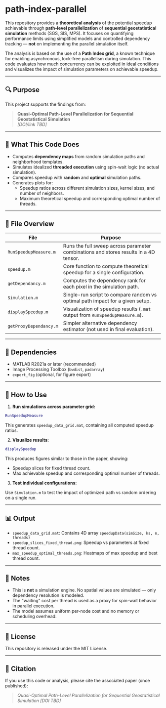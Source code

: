 # path-index-parallel

This repository provides a **theoretical analysis** of the potential speedup achievable through **path-level parallelization** of **sequential geostatistical simulation** methods (SGS, SIS, MPS). It focuses on quantifying performance limits using simplified models and controlled dependency tracking — **not** on implementing the parallel simulation itself.

The analysis is based on the use of a **Path Index grid**, a known technique for enabling asynchronous, lock-free parallelism during simulation. This code evaluates how much concurrency can be exploited in ideal conditions and visualizes the impact of simulation parameters on achievable speedup.

---

## 🔍 Purpose

This project supports the findings from:

> **Quasi-Optimal Path-Level Parallelization for Sequential Geostatistical Simulation**    
> *[DOI/link TBD]*

---

## 🧠 What This Code Does

- Computes **dependency maps** from random simulation paths and neighborhood templates.
- Simulates idealized **threaded execution** using spin-wait logic (no actual simulation).
- Compares speedup with **random** and **optimal** simulation paths.
- Generates plots for:
  - Speedup ratios across different simulation sizes, kernel sizes, and number of neighbors.
  - Maximum theoretical speedup and corresponding optimal number of threads.

---

## 📂 File Overview

| File | Purpose |
|------|---------|
| `RunSpeedupMeasure.m` | Runs the full sweep across parameter combinations and stores results in a 4D tensor. |
| `speedup.m` | Core function to compute theoretical speedup for a single configuration. |
| `getDependancy.m` | Computes the dependency rank for each pixel in the simulation path. |
| `Simulation.m` | Single-run script to compare random vs optimal path impact for a given setup. |
| `displaySpeedup.m` | Visualization of speedup results (`.mat` output from `RunSpeedupMeasure.m`). |
| `getProxyDependancy.m` | Simpler alternative dependency estimator (not used in final evaluation). |

---

## 🧪 Dependencies

- MATLAB R2021a or later (recommended)
- Image Processing Toolbox (`bwdist`, `padarray`)
- `export_fig` (optional, for figure export)

---

## 🧭 How to Use

1. **Run simulations across parameter grid:**

```matlab
RunSpeedupMeasure
````

This generates `speedup_data_grid.mat`, containing all computed speedup ratios.

2. **Visualize results:**

```matlab
displaySpeedup
```

This produces figures similar to those in the paper, showing:

* Speedup slices for fixed thread count.
* Max achievable speedup and corresponding optimal number of threads.

3. **Test individual configurations:**

Use `Simulation.m` to test the impact of optimized path vs random ordering on a single run.

---

## 📊 Output

* `speedup_data_grid.mat`: Contains 4D array `speedupData(simSize, ks, n, threads)`
* `speedup_slices_fixed_thread.png`: Speedup vs parameters at fixed thread count.
* `max_speedup_optimal_threads.png`: Heatmaps of max speedup and best thread count.

---

## 📌 Notes

* This is **not** a simulation engine. No spatial values are simulated — only dependency resolution is modeled.
* The "waiting" cost per thread is used as a proxy for spin-wait behavior in parallel execution.
* The model assumes uniform per-node cost and no memory or scheduling overhead.

---

## 📜 License

This repository is released under the MIT License.

---

## 📣 Citation

If you use this code or analysis, please cite the associated paper (once published):

> *Quasi-Optimal Path-Level Parallelization for Sequential Geostatistical Simulation*
> *\[DOI TBD]*
